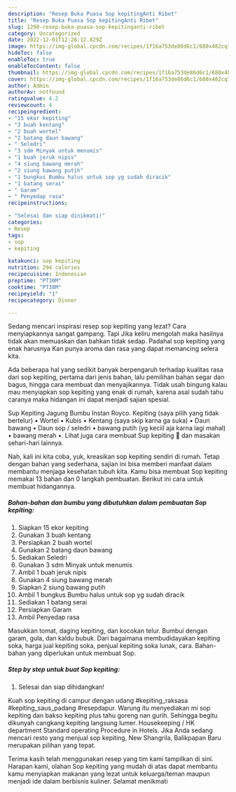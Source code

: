 ```yaml
---
description: "Resep Buka Puasa Sop kepitingAnti Ribet"
title: "Resep Buka Puasa Sop kepitingAnti Ribet"
slug: 1290-resep-buka-puasa-sop-kepitinganti-ribet
category: Uncategorized
date: 2022-12-01T12:28:12.829Z
image: https://img-global.cpcdn.com/recipes/1f16a753de86d6c1/680x482cq70/sop-kepiting-foto-resep-utama.jpg
hideToc: false
enableToc: true
enableTocContent: false
thumbnail: https://img-global.cpcdn.com/recipes/1f16a753de86d6c1/680x482cq70/sop-kepiting-foto-resep-utama.jpg
cover: https://img-global.cpcdn.com/recipes/1f16a753de86d6c1/680x482cq70/sop-kepiting-foto-resep-utama.jpg
author: Admin
authorAv: notfound
ratingvalue: 4.2
reviewcount: 4
recipeingredient:
- "15 ekor kepiting"
- "3 buah kentang"
- "2 buah wortel"
- "2 batang daun bawang"
- " Seledri"
- "3 sdm Minyak untuk menumis"
- "1 buah jeruk nipis"
- "4 siung bawang merah"
- "2 siung bawang putih"
- "1 bungkus Bumbu halus untuk sop yg sudah diracik"
- "1 batang serai"
- " Garam"
- " Penyedap rasa"
recipeinstructions:

- "Selesai dan siap dinikmati!"
categories:
- Resep
tags:
- sop
- kepiting

katakunci: sop kepiting 
nutrition: 294 calories
recipecuisine: Indonesian
preptime: "PT30M"
cooktime: "PT38M"
recipeyield: "1"
recipecategory: Dinner

---
```



Sedang mencari inspirasi resep sop kepiting yang lezat? Cara menyiapkannya sangat gampang. Tapi Jika keliru mengolah maka hasilnya tidak akan memuaskan dan bahkan tidak sedap. Padahal sop kepiting yang enak harusnya Kan punya aroma dan rasa yang dapat memancing selera kita.


Ada beberapa hal yang sedikit banyak berpengaruh terhadap kualitas rasa dari sop kepiting, pertama dari jenis bahan, lalu pemilihan bahan segar dan bagus, hingga cara membuat dan menyajikannya. Tidak usah bingung kalau mau menyiapkan sop kepiting yang enak di rumah, karena asal sudah tahu caranya maka hidangan ini dapat menjadi sajian spesial.

Sup Kepiting Jagung Bumbu Instan Royco. Kepiting (saya pilih yang tidak bertelur) • Wortel • Kubis • Kentang (saya skip karna ga suka) • Daun bawang • Daun sop / seledri • bawang putih (yg keciil aja karna lagi mahal) • bawang merah •. Lihat juga cara membuat Sup kepiting 🦀 dan masakan sehari-hari lainnya.


Nah, kali ini kita coba, yuk, kreasikan sop kepiting sendiri di rumah. Tetap dengan bahan yang sederhana, sajian ini bisa memberi manfaat dalam membantu menjaga kesehatan tubuh kita. Kamu bisa membuat Sop kepiting memakai 13 bahan dan 0 langkah pembuatan. Berikut ini cara untuk membuat hidangannya.

<!--inarticleads1-->

##### Bahan-bahan dan bumbu yang dibutuhkan dalam pembuatan Sop kepiting:

1. Siapkan 15 ekor kepiting
1. Gunakan 3 buah kentang
1. Persiapkan 2 buah wortel
1. Gunakan 2 batang daun bawang
1. Sediakan  Seledri
1. Gunakan 3 sdm Minyak untuk menumis
1. Ambil 1 buah jeruk nipis
1. Gunakan 4 siung bawang merah
1. Siapkan 2 siung bawang putih
1. Ambil 1 bungkus Bumbu halus untuk sop yg sudah diracik
1. Sediakan 1 batang serai
1. Persiapkan  Garam
1. Ambil  Penyedap rasa


Masukkan tomat, daging kepiting, dan kocokan telur. Bumbui dengan garam, gula, dan kaldu bubuk. Dari bagaimana membudidayakan kepiting soka, harga jual kepiting soka, penjual kepiting soka lunak, cara. Bahan-bahan yang diperlukan untuk membuat Sop. 

<!--inarticleads2-->

##### Step by step untuk buat Sop kepiting:


1. Selesai dan siap dihidangkan!

Kuah sop kepiting di campur dengan udang #kepiting_raksasa #kepiting_saus_padang #resepdapur. Warung itu menyediakan mi sop kepiting dan bakso kepiting plus tahu goreng nan gurih. Sehingga begitu dikunyah cangkang kepiting langsung lumer. Housekeeping / HK department Standard operating Procedure in Hotels. Jika Anda sedang mencari resto yang menjual sop kepiting, New Shangrila, Balikpapan Baru merupakan pilihan yang tepat. 

Terima kasih telah menggunakan resep yang tim kami tampilkan di sini. Harapan kami, olahan Sop kepiting yang mudah di atas dapat membantu kamu menyiapkan makanan yang lezat untuk keluarga/teman maupun menjadi ide dalam berbisnis kuliner. Selamat menikmati
